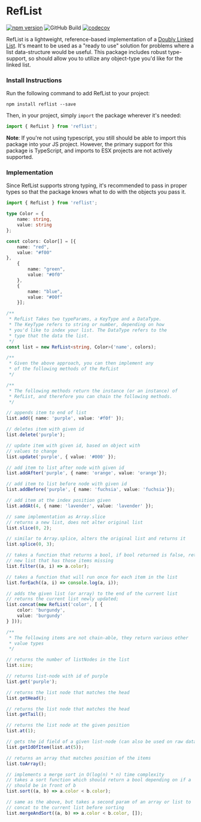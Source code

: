 # RefList

[![npm version](https://badge.fury.io/js/reflist.svg)](https://badge.fury.io/js/reflist)
![GitHub Build](https://github.com/selfstartdev/reflist/actions/workflows/ci-build.yml/badge.svg)
[![codecov](https://codecov.io/gh/selfstartdev/RefList/branch/main/graph/badge.svg?token=7TZ2A2F52Y)](https://codecov.io/gh/selfstartdev/RefList)

RefList is a lightweight, reference-based implementation of a [Doubly Linked List](https://en.wikipedia.org/wiki/Doubly_linked_list). It's meant to be used as a "ready to use" solution for problems where a list data-structure would be useful. This package includes robust type-support, so should allow you to utilize any object-type you'd like for the linked list. 

### Install Instructions

Run the following command to add RefList to your project:

```
npm install reflist --save
```

Then, in your project, simply `import` the package wherever it's needed:
```typescript
import { RefList } from 'reflist';
```
**Note**: If you're not using typescript, you still should be able to import this package into your JS project. However, the primary support for this package is TypeScript, and imports to ESX projects are not actively supported.

### Implementation
Since RefList supports strong typing, it's recommended to pass in proper types so that the package knows what to do with the objects you pass it. 

```typescript
import { RefList } from 'reflist';

type Color = {
    name: string,
    value: string
};

const colors: Color[] = [{
    name: "red",
    value: "#f00"
},
    {
        name: "green",
        value: "#0f0"
    },
    {
        name: "blue",
        value: "#00f"
    }];

/**
 * RefList Takes two typeParams, a KeyType and a DataType.
 * The KeyType refers to string or number, depending on how
 * you'd like to index your list. The DataType refers to the
 * type that the data the list.
 */
const list = new RefList<string, Color>('name', colors);

/**
 * Given the above approach, you can then implement any
 * of the following methods of the RefList
 */

/**
 * The following methods return the instance (or an instance) of
 * RefList, and therefore you can chain the following methods.
 */

// appends item to end of list
list.add({ name: 'purple', value: '#f0f' });

// deletes item with given id
list.delete('purple');

// update item with given id, based on object with
// values to change
list.update('purple', { value: '#000' });

// add item to list after node with given id
list.addAfter('purple', { name: 'orange', value: 'orange'});

// add item to list before node with given id
list.addBefore('purple', { name: 'fuchsia', value: 'fuchsia'});

// add item at the index position given
list.addAt(4, { name: 'lavender', value: 'lavender' });

// same implementation as Array.slice
// returns a new list, does not alter original list
list.slice(0, 2);

// similar to Array.splice, alters the original list and returns it
list.splice(0, 3);

// takes a function that returns a bool, if bool returned is false, returns
// new list that has those items missing
list.filter((a, i) => a.color);

// takes a function that will run once for each item in the list
list.forEach((a, i) => console.log(a, i));

// adds the given list (or array) to the end of the current list
// returns the current list newly updated;
list.concat(new RefList('color', [ {
    color: 'burgundy',
    value: 'burgundy'
} ]));

/**
 * The following items are not chain-able, they return various other
 * value types
 */

// returns the number of listNodes in the list
list.size;

// returns list-node with id of purple
list.get('purple');

// returns the list node that matches the head
list.getHead();

// returns the list node that matches the head
list.getTail();

// returns the list node at the given position
list.at(1);

// gets the id field of a given list-node (can also be used on raw datatype)
list.getIdOfItem(list.at(5));

// returns an array that matches position of the items
list.toArray();

// implements a merge sort in O(log(n) * n) time complexity
// takes a sort function which should return a bool depending on if a
// should be in front of b
list.sort((a, b) => a.color < b.color);

// same as the above, but takes a second param of an array or list to
// concat to the current list before sorting
list.mergeAndSort((a, b) => a.color < b.color, []);

```
